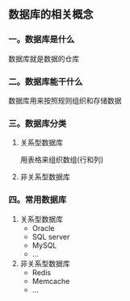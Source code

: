 ## 数据库的相关概念

### 一。数据库是什么

数据库就是数据的仓库

### 二。数据库能干什么

数据库用来按照规则组织和存储数据

### 三。数据库分类

1. 关系型数据库

   用表格来组织数组(行和列)

2. 非关系型数据库

### 四。常用数据库

1. 关系型数据库
   - Oracle
   - SQL server
   - MySQL
   - ...
2. 非关系型数据库
   - Redis
   - Memcache
   - ...

